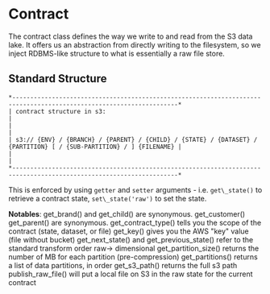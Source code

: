 # Contract
The contract class defines the way we write to and read from the S3 data lake. It offers us an abstraction from directly writing to the filesystem, so we inject RDBMS-like structure to what is essentially a raw file store. 

## Standard Structure
    *--------------------------------------------------------------------------------------------------------------------*
    | contract structure in s3:                                                                                          |
    |                                                                                                                    |
    | s3:// {ENV} / {BRANCH} / {PARENT} / {CHILD} / {STATE} / {DATASET} / {PARTITION} [ / {SUB-PARTITION} / ] {FILENAME} |
    |                                                                                                                    |
    *--------------------------------------------------------------------------------------------------------------------*

This is enforced by using `getter` and `setter` arguments - i.e. `get\_state()` to retrieve a contract state, `set\_state('raw')` to set the state.
    
**Notables**:
get\_brand() and get\_child() are synonymous.
get\_customer() get\_parent() are synonymous.
get\_contract\_type() tells you the scope of the contract (state, dataset, or file)
get\_key() gives you the AWS "key" value (file without bucket)
get\_next\_state() and get\_previous\_state() refer to the standard transform order raw-\> dimensional
get\_partition\_size() returns the number of MB for each partition (pre-compression)
get\_partitions() returns a list of data partitions, in order
get\_s3\_path() returns the full s3 path
publish\_raw\_file() will put a local file on S3 in the raw state for the current contract
    
